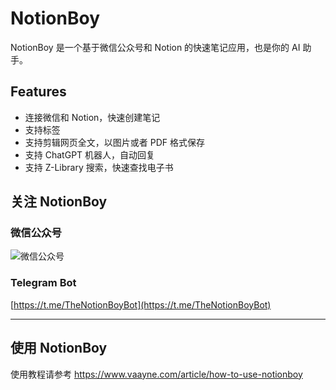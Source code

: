 # NotionBoy

NotionBoy 是一个基于微信公众号和 Notion 的快速笔记应用，也是你的 AI 助手。


## Features

- 连接微信和 Notion，快速创建笔记
- 支持标签
- 支持剪辑网页全文，以图片或者 PDF 格式保存
- 支持 ChatGPT 机器人，自动回复
- 支持 Z-Library 搜索，快速查找电子书


## 关注 NotionBoy

### 微信公众号

![微信公众号](https://s3.theboys.tech/notionboy/IMG_0847.JPG)

### Telegram Bot

[https://t.me/TheNotionBoyBot](https://t.me/TheNotionBoyBot)

---
## 使用 NotionBoy

使用教程请参考 https://www.vaayne.com/article/how-to-use-notionboy
